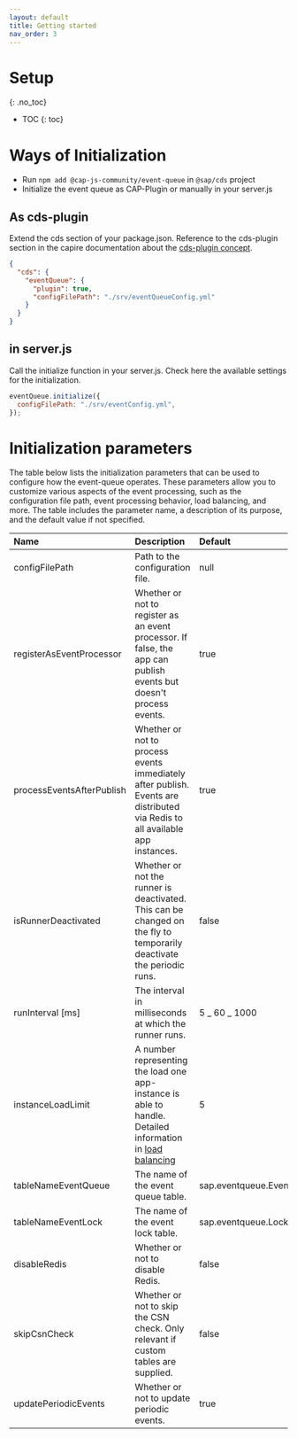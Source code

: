 ```yaml
---
layout: default
title: Getting started
nav_order: 3
---
```


<!-- prettier-ignore-start -->

# Setup

{: .no_toc}

- TOC
{: toc}
<!-- prettier-ignore-end -->

# Ways of Initialization

- Run `npm add @cap-js-community/event-queue` in `@sap/cds` project
- Initialize the event queue as CAP-Plugin or manually in your server.js

## As cds-plugin

Extend the cds section of your package.json. Reference to the cds-plugin section in the capire documentation about the
[cds-plugin concept](https://cap.cloud.sap/docs/node.js/cds-plugins).

```json
{
  "cds": {
    "eventQueue": {
      "plugin": true,
      "configFilePath": "./srv/eventQueueConfig.yml"
    }
  }
}
```

## in server.js

Call the initialize function in your server.js. Check here the available settings for the initialization.

```js
eventQueue.initialize({
  configFilePath: "./srv/eventConfig.yml",
});
```

# Initialization parameters

The table below lists the initialization parameters that can be used to configure how the event-queue operates.
These parameters allow you to customize various aspects of the event processing,
such as the configuration file path, event processing behavior, load balancing, and more.
The table includes the parameter name, a description of its purpose, and the default value if not specified.

| Name                      | Description                                                                                                                              | Default              |
| :------------------------ | :--------------------------------------------------------------------------------------------------------------------------------------- | :------------------- |
| configFilePath            | Path to the configuration file.                                                                                                          | null                 |
| registerAsEventProcessor  | Whether or not to register as an event processor. If false, the app can publish events but doesn't process events.                       | true                 |
| processEventsAfterPublish | Whether or not to process events immediately after publish. Events are distributed via Redis to all available app instances.             | true                 |
| isRunnerDeactivated       | Whether or not the runner is deactivated. This can be changed on the fly to temporarily deactivate the periodic runs.                    | false                |
| runInterval [ms]          | The interval in milliseconds at which the runner runs.                                                                                   | 5 _ 60 _ 1000        |
| instanceLoadLimit         | A number representing the load one app-instance is able to handle. Detailed information in [load balancing](/event-queue/load-balancing) | 5                    |
| tableNameEventQueue       | The name of the event queue table.                                                                                                       | sap.eventqueue.Event |
| tableNameEventLock        | The name of the event lock table.                                                                                                        | sap.eventqueue.Lock  |
| disableRedis              | Whether or not to disable Redis.                                                                                                         | false                |
| skipCsnCheck              | Whether or not to skip the CSN check. Only relevant if custom tables are supplied.                                                       | false                |
| updatePeriodicEvents      | Whether or not to update periodic events.                                                                                                | true                 |

